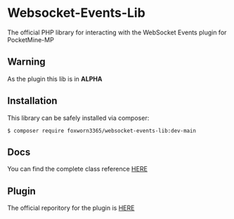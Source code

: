 # Websocket-Events-Lib
The official PHP library for interacting with the WebSocket Events plugin for PocketMine-MP

## Warning
As the plugin this lib is in **ALPHA**

## Installation
This library can be safely installed via composer: 
```
$ composer require foxworn3365/websocket-events-lib:dev-main
```

## Docs
You can find the complete class reference [HERE](https://foxworn3365.github.com/Websocket-Events-Lib/docs/)

## Plugin
The official reporitory for the plugin is [HERE](https://github.com/FoxWorn3365/WebsocketEvents)
